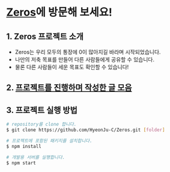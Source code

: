 # [Zeros](https://zeros-b8254.web.app)에 방문해 보세요!

## 1. Zeros 프로젝트 소개

- Zeros는 우리 모두의 통장에 0이 많아지길 바라며 시작되었습니다.
- 나만의 저축 목표를 만들어 다른 사람들에게 공유할 수 있습니다.
- 물론 다른 사람들이 세운 목표도 확인할 수 있습니다!

## 2. [프로젝트를 진행하며 작성한 글 모음](https://hyeonju-frontend-study.tistory.com/category/Study/Side%20Projects)

## 3. 프로젝트 실행 방법

```bash
# repository를 clone 합니다.
$ git clone https://github.com/HyeonJu-C/Zeros.git [folder]

# 프로젝트에 포함된 패키지를 설치합니다.
$ npm install

# 개발용 서버를 실행합니다.
$ npm start
```
